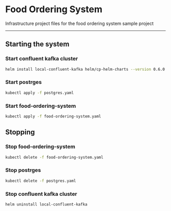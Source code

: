 # Food Ordering System

Infrastructure project files for the food ordering system sample project

---

## Starting the system

### Start confluent kafka cluster

```bash
helm install local-confluent-kafka helm/cp-helm-charts --version 0.6.0
```

### Start postrges

```bash
kubectl apply -f postgres.yaml
```

### Start food-ordering-system
```bash
kubectl apply -f food-ordering-system.yaml
```

## Stopping

### Stop food-ordering-system
```bash
kubectl delete -f food-ordering-system.yaml
```

### Stop postrges

```bash
kubectl delete -f postgres.yaml
```

### Stop confluent kafka cluster

```bash
helm uninstall local-confluent-kafka
```